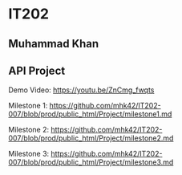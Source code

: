 # IT202

## Muhammad Khan 

## API Project

Demo Video: https://youtu.be/ZnCmg_fwqts

Milestone 1: https://github.com/mhk42/IT202-007/blob/prod/public_html/Project/milestone1.md

Milestone 2: https://github.com/mhk42/IT202-007/blob/prod/public_html/Project/milestone2.md

Milestone 3: https://github.com/mhk42/IT202-007/blob/prod/public_html/Project/milestone3.md

